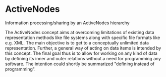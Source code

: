 ActiveNodes
===========

Information processing/sharing by an ActiveNodes hierarchy

The ActiveNodes concept aims at overcoming limitations of existing data representation
methods like file systems along with specific file formats like e.g. XML. The main objective
is to get to a conceptually unlimited data representation. Further, a general way of acting
on data items is intended by this concept. The final goal thus is to allow for working on
any kind of data by defining its inner and outer relations without a need for programming
any software. The intention could shortly be summarized "defining instead of programming".
